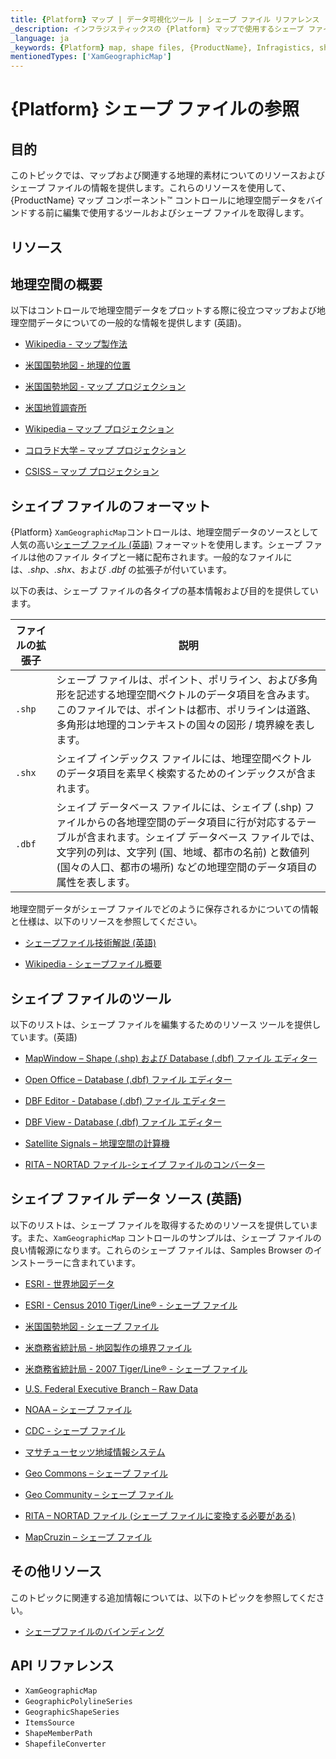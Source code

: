 ```yaml
---
title: {Platform} マップ | データ可視化ツール | シェープ ファイル リファレンス | シェープ ファイルの編集 | インフラジスティックス
_description: インフラジスティックスの {Platform} マップで使用するシェープ ファイル形式について説明します。{ProductName} マップ チュートリアルを是非お試しください!
_language: ja
_keywords: {Platform} map, shape files, {ProductName}, Infragistics, shape editing, {Platform} マップ, シェープ ファイル, シェイプの編集, インフラジスティックス
mentionedTypes: ['XamGeographicMap']
---
```


# {Platform} シェープ ファイルの参照

## 目的

このトピックでは、マップおよび関連する地理的素材についてのリソースおよびシェープ ファイルの情報を提供します。これらのリソースを使用して、{ProductName} マップ コンポーネント™ コントロールに地理空間データをバインドする前に編集で使用するツールおよびシェープ ファイルを取得します。

## リソース

## 地理空間の概要

以下はコントロールで地理空間データをプロットする際に役立つマップおよび地理空間データについての一般的な情報を提供します (英語)。

* [Wikipedia - マップ製作法](http://en.wikipedia.org/wiki/Cartography)

* [米国国勢地図 - 地理的位置](http://nationalatlas.gov/articles/mapping/a_latlong.html)

* [米国国勢地図 - マップ プロジェクション](http://nationalatlas.gov/articles/mapping/a_projections.html)

* [米国地質調査所](http://www.usgs.gov/)

* [Wikipedia – マップ プロジェクション](http://en.wikipedia.org/wiki/Map_projection)

* [コロラド大学 – マップ プロジェクション](http://www.colorado.edu/geography/gcraft/notes/mapproj/mapproj_f.html)

* [CSISS – マップ プロジェクション](http://www.csiss.org/map-projections/index.html)

## シェイプ ファイルのフォーマット

{Platform} `XamGeographicMap`コントロールは、地理空間データのソースとして人気の高い[シェープ ファイル (英語)](http://en.wikipedia.org/wiki/Shapefile#Overview) フォーマットを使用します。シェープ ファイルは他のファイル タイプと一緒に配布されます。一般的なファイルには、*.shp*、*.shx*、および *.dbf* の拡張子が付いています。

以下の表は、シェープ ファイルの各タイプの基本情報および目的を提供しています。

| ファイルの拡張子 | 説明 |
| ---------------|------------ |
| `.shp` | シェープ ファイルは、ポイント、ポリライン、および多角形を記述する地理空間ベクトルのデータ項目を含みます。このファイルでは、ポイントは都市、ポリラインは道路、多角形は地理的コンテキストの国々の図形 / 境界線を表します。 |
| `.shx` | シェイプ インデックス ファイルには、地理空間ベクトルのデータ項目を素早く検索するためのインデックスが含まれます。 |
| `.dbf` | シェイプ データベース ファイルには、シェイプ (.shp) ファイルからの各地理空間のデータ項目に行が対応するテーブルが含まれます。シェイプ データベース ファイルでは、文字列の列は、文字列 (国、地域、都市の名前) と数値列 (国々の人口、都市の場所) などの地理空間のデータ項目の属性を表します。 |



地理空間データがシェープ ファイルでどのように保存されるかについての情報と仕様は、以下のリソースを参照してください。

* [シェープファイル技術解説 (英語)](http://www.esri.com/library/whitepapers/pdfs/shapefile.pdf)

* [Wikipedia - シェープファイル概要](http://ja.wikipedia.org/wiki/シェープファイル#概要)

## シェイプ ファイルのツール

以下のリストは、シェープ ファイルを編集するためのリソース ツールを提供しています。(英語)

* [MapWindow – Shape (.shp) および Database (.dbf) ファイル エディター](http://www.mapwindow.org/)

* [Open Office – Database (.dbf) ファイル エディター](http://openoffice.org/)

* [DBF Editor - Database (.dbf) ファイル エディター](http://dbfeditor.com/)

* [DBF View - Database (.dbf) ファイル エディター](http://dbfview.com/view-dbf-file.html)

* [Satellite Signals – 地理空間の計算機](http://www.satsig.net/degrees-minutes-seconds-calculator.htm)

* [RITA – NORTAD ファイル-シェイプ ファイルのコンバーター](http://www.bts.gov/publications/north_american_transportation_atlas_data/html/data_converter.html)

## シェイプ ファイル データ ソース (英語)

以下のリストは、シェープ ファイルを取得するためのリソースを提供しています。また、`XamGeographicMap` コントロールのサンプルは、シェープ ファイルの良い情報源になります。これらのシェープ ファイルは、Samples Browser のインストーラーに含まれています。

* [ESRI - 世界地図データ](http://www.esri.com/data/download/basemap/index.html)

* [ESRI - Census 2010 Tiger/Line® - シェープ ファイル](http://www.census.gov/geo/www/tiger/tgrshp2010/tgrshp2010.html)

* [米国国勢地図 - シェープ ファイル](http://www.nationalatlas.gov/atlasftp.html)

* [米商務省統計局 - 地図製作の境界ファイル](http://www.census.gov/geo/www/cob/index.html)

* [米商務省統計局 - 2007 Tiger/Line® - シェープ ファイル](http://www.census.gov/cgi-bin/geo/shapefiles/national-files)

* [U.S. Federal Executive Branch – Raw Data](https://explore.data.gov/catalog/raw/)

* [NOAA – シェープ ファイル](http://www.nws.noaa.gov/geodata/)

* [CDC - シェープ ファイル](http://wwwn.cdc.gov/epiinfo/script/shapefiles.aspx)

* [マサチューセッツ地域情報システム](http://www.mass.gov/mgis/massgis.htm)

* [Geo Commons – シェープ ファイル](http://geocommons.com/searches?query=shapefiles)

* [Geo Community – シェープ ファイル](http://data.geocomm.com/catalog/)

* [RITA – NORTAD ファイル (シェープ ファイルに変換する必要がある)](http://www.bts.gov/publications/north_american_transportation_atlas_data/)

* [MapCruzin – シェープ ファイル](http://www.mapcruzin.com/download-free-arcgis-shapefiles.htm)


## その他リソース

このトピックに関連する追加情報については、以下のトピックを参照してください。

 * [シェープファイルのバインディング](geo-map-binding-shp-file.md)

## API リファレンス

 - `XamGeographicMap`
 - `GeographicPolylineSeries`
 - `GeographicShapeSeries`
 - `ItemsSource`
 - `ShapeMemberPath`
 - `ShapefileConverter`